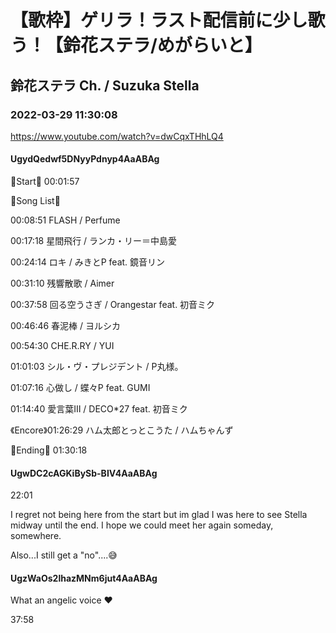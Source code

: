 # 【歌枠】ゲリラ！ラスト配信前に少し歌う！【鈴花ステラ/めがらいと】
## 鈴花ステラ Ch. / Suzuka Stella
### 2022-03-29 11:30:08
https://www.youtube.com/watch?v=dwCqxTHhLQ4
#### UgydQedwf5DNyyPdnyp4AaABAg
🔔Start🔔 00:01:57



🔔Song List🔔

00:08:51 FLASH / Perfume

00:17:18 星間飛行 / ランカ・リー＝中島愛

00:24:14 ロキ / みきとP feat. 鏡音リン

00:31:10 残響散歌 / Aimer

00:37:58 回る空うさぎ / Orangestar feat. 初音ミク

00:46:46 春泥棒 / ヨルシカ

00:54:30 CHE.R.RY / YUI

01:01:03 シル・ヴ・プレジデント / P丸様。

01:07:16 心做し / 蝶々P feat. GUMI

01:14:40 愛言葉Ⅲ / DECO*27 feat. 初音ミク

《Encore》01:26:29 ハム太郎とっとこうた / ハムちゃんず



🔔Ending🔔 01:30:18

#### UgwDC2cAGKiBySb-BIV4AaABAg
22:01

I regret not being here from the start but im glad I was here to see Stella midway until the end. I hope we could meet her again someday, somewhere.



Also...I still get a "no"....😅

#### UgzWaOs2lhazMNm6jut4AaABAg
What an angelic voice ❤️

37:58

